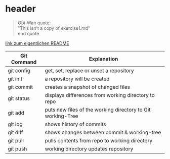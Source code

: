 # header

>Obi-Wan quote:\
"This isn't a copy of exercise1.md"\
end quote

[link zum eigentlichen README](README.md)

| Git Command | Explanation                                                 |
|-------------|-------------------------------------------------------------|
| git config  | get, set, replace or unset a repository                     |
| git init    | a repository will be created                                |
| git commit  | creates a snapshot of changed files                         |
| git status  | displays differences from working directory to repo         |
| git add     | puts new files of the working directory to Git working-Tree |
| git log     | shows history of commits                                    |
| git diff    | shows changes between commit & working-tree                 |
| git pull    | pulls contents from repo to working directory               |
|  git push   | working directory updates repository                        |
